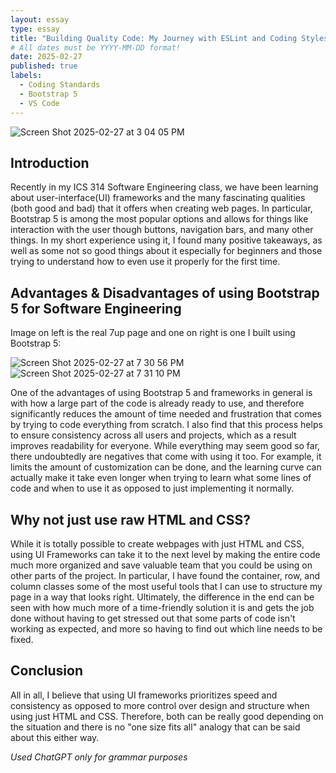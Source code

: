 ```yaml
---
layout: essay
type: essay
title: "Building Quality Code: My Journey with ESLint and Coding Styles"
# All dates must be YYYY-MM-DD format!
date: 2025-02-27
published: true
labels:
  - Coding Standards
  - Bootstrap 5
  - VS Code
---
```

![Screen Shot 2025-02-27 at 3 04 05 PM](https://github.com/user-attachments/assets/23233f9e-43b5-4bdd-8009-23527cf240c0)

## Introduction
Recently in my ICS 314 Software Engineering class, we have been learning about user-interface(UI) frameworks and the many fascinating qualities (both good and bad) that it offers when creating web pages. In particular, Bootstrap 5 is among the most popular options and allows for things like interaction with the user though buttons, navigation bars, and many other things. In my short experience using it, I found many positive takeaways, as well as some not so good things about it especially for beginners and those trying to understand how to even use it properly for the first time.



## Advantages & Disadvantages of using Bootstrap 5 for Software Engineering

Image on left is the real 7up page and one on right is one I built using Bootstrap 5:

![Screen Shot 2025-02-27 at 7 30 56 PM](https://github.com/user-attachments/assets/df8e84e4-d628-41ad-a969-c80326e8e679)![Screen Shot 2025-02-27 at 7 31 10 PM](https://github.com/user-attachments/assets/cae868e8-b216-4767-a50c-3ea53955e4ee)




One of the advantages of using Bootstrap 5 and frameworks in general is with how a large part of the code is already ready to use, and therefore significantly reduces the amount of time needed and frustration that comes by trying to code everything from scratch. I also find that this process helps to ensure consistency across all users and projects, which as a result improves readability for everyone. While everything may seem good so far, there undoubtedly are negatives that come with using it too. For example, it limits the amount of customization can be done, and the learning curve can actually make it take even longer when trying to learn what some lines of code and when to use it as opposed to just implementing it normally.


## Why not just use raw HTML and CSS?
While it is totally possible to create webpages with just HTML and CSS, using UI Frameworks can take it to the next level by making the entire code much more organized and save valuable team that you could be using on other parts of the project. In particular, I have found the container, row, and column classes some of the most useful tools that I can use to structure my page in a way that looks right. Ultimately, the difference in the end can be seen with how much more of a time-friendly solution it is and gets the job done without having to get stressed out that some parts of code isn't working as expected, and more so having to find out which line needs to be fixed.


## Conclusion
All in all, I believe that using UI frameworks prioritizes speed and consistency as opposed to more control over design and structure when using just HTML and CSS. Therefore, both can be really good depending on the situation and there is no "one size fits all" analogy that can be said about this either way. 


*Used ChatGPT only for grammar purposes*
